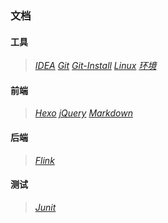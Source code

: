 ### 文档

#### 工具
> *[IDEA](tools/IDEA.md)*
> *[Git](tools/Git.md)*
> *[Git-Install](tools/Git-Install.md)*
> *[Linux](tools/Linux.md)*
> *[环境](tools/Environment.md)*

#### 前端
> *[Hexo](fore-end/HexoBlog.md)*
> *[jQuery](fore-end/jQuery.md)*
> *[Markdown](fore-end/Markdown.md)*

#### 后端
> *[Flink](back-end/Flink.md)*

#### 测试
> *[Junit](testing/Junit.md)*